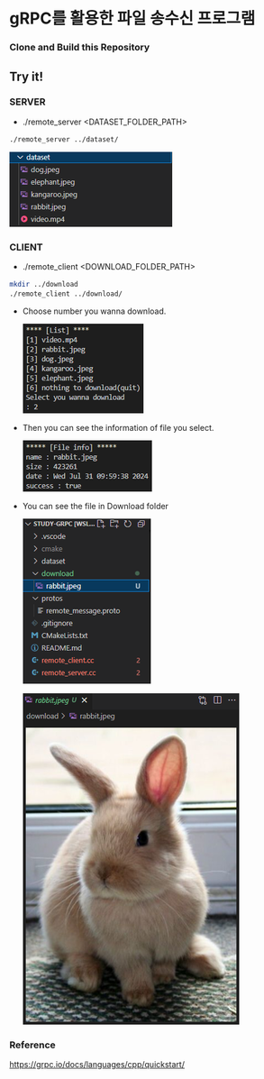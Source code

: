 # gRPC를 활용한 파일 송수신 프로그램

### Clone and Build this Repository

## **Try it!**

### SERVER

- ./remote_server  <DATASET_FOLDER_PATH>

```bash
./remote_server ../dataset/
```


![Untitled](images/Untitled%207.png)

### CLIENT

- ./remote_client <DOWNLOAD_FOLDER_PATH>
```bash
mkdir ../download
./remote_client ../download/
```
    
- Choose number you wanna download.
    
    ![Untitled](images/Untitled%202.png)
    

- Then you can see the information of file you select.
    
    ![Untitled](images/Untitled%203.png)
    

- You can see the file in Download folder
    
    ![Untitled](images/Untitled%205.png)
    
    ![Untitled](images/Untitled%206.png)
    

### Reference

https://grpc.io/docs/languages/cpp/quickstart/
